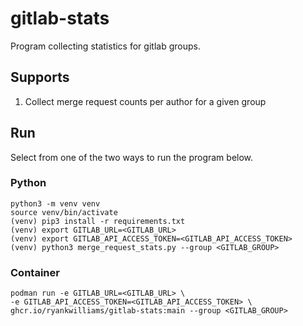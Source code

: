 # gitlab-stats

Program collecting statistics for gitlab groups.

## Supports

1. Collect merge request counts per author for a given group

## Run

Select from one of the two ways to run the program below.

### Python

```shell
python3 -m venv venv
source venv/bin/activate
(venv) pip3 install -r requirements.txt
(venv) export GITLAB_URL=<GITLAB_URL>
(venv) export GITLAB_API_ACCESS_TOKEN=<GITLAB_API_ACCESS_TOKEN>
(venv) python3 merge_request_stats.py --group <GITLAB_GROUP>
```

### Container

```shell
podman run -e GITLAB_URL=<GITLAB_URL> \
-e GITLAB_API_ACCESS_TOKEN=<GITLAB_API_ACCESS_TOKEN> \
ghcr.io/ryankwilliams/gitlab-stats:main --group <GITLAB_GROUP>
```
